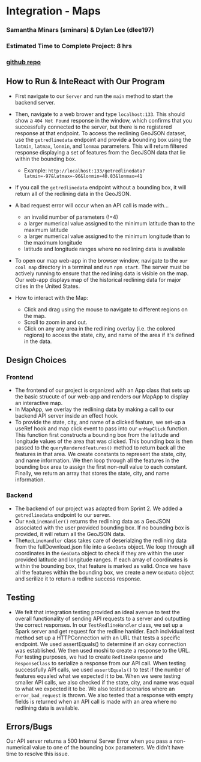 # Integration - Maps

### Samantha Minars (sminars) & Dylan Lee (dlee197)

### Estimated Time to Complete Project: 8 hrs

### [github repo](https://github.com/cs0320-f2022/integration-dlee197-sminars.git)

## How to Run & InteReact with Our Program
 - First navigate to our ```Server``` and run the ```main``` method to start the backend server. 
 - Then, navigate to a web brower and type ```localhost:133```. This should show a ```404 Not Found``` response in the window, which confirms that you successfully connected to the server, but there is no registered response at that endpoint. To access the redlining GeoJSON dataset, use the ```getredlinedata``` endpoint and provide a bounding box using the ```latmin```, ```latmax```, ```lonmin```, and ```lonmax``` parameters. This will return filtered response displaying a set of features from the GeoJSON data that lie within the bounding box.
    - Example: ```http://localhost:133/getredlinedata?latmin=-97&latmax=-96&lonmin=40.83&lonmax=41```
- If you call the ```getredlinedata``` endpoint without a bounding box, it will return all of the redlining data in the GeoJSON.
- A bad request error will occur when an API call is made with...
  - an invalid number of parameters (!=4)
  - a larger numerical value assigned to the minimum latitude than to the maximum latitude
  - a larger numerical value assigned to the minimum longitude than to the maximum longitude
  - latitude and longitude ranges where no redlining data is available


 - To open our map web-app in the browser window, navigate to the ```our cool map``` directory in a terminal and run ```npm start```. The server must be actively running to ensure that the redlining data is visible on the map. Our web-app displays map of the historical redlining data for major cities in the United States.
 -  How to interact with the Map:
    - Click and drag using the mouse to navigate to different regions on the map.
    - Scroll to zoom in and out. 
    - Click on any any area in the redlining overlay (i.e. the colored regions) to access the state, city, and name of the area if it's defined in the data. 
  
## Design Choices
### Frontend
  - The frontend of our project is organized with an App class that sets up the basic strucute of our web-app and renders our MapApp to display an interactive map. 
  - In MapApp, we overlay the redlining data by making a call to our backend API server inside an effect hook. 
  - To provide the state, city, and name of a clicked feature, we set-up a useRef hook and map click event to pass into our ```onMapClick``` function. This function first constructs a bounding box from the latitude and longitude values of the area that was clicked. This bounding box is then passed to the ```queryRenderedFeatures()``` method to return back all the features in that area. We create constants to represent the state, city, and name information. We then loop through all the features in the bounding box area to assign the first non-null value to each constant. Finally, we return an array that stores the state, city, and name information.

### Backend
  - The backend of our project was adapted from Sprint 2. We added a ```getredlinedata``` endpoint to our server. 
  - Our ```RedLineHandler()``` returns the redlining data as a GeoJSON associated with the user provided bounding box. If no bounding box is provided, it will return all the GeoJSON data. 
  - The```RedLineHandler``` class takes care of deserialzing the redlining data from the fullDownload.json file into a ```GeoData``` object. We loop through all coordinates in the ```GeoData``` object to check if they are within the user provided latitude and longitude ranges. If each array of coordinates is within the bounding box, that feature is marked as valid. Once we have all the features within the bounding box, we create a new ```GeoData``` object and serilize it to return a redline success response. 

## Testing
- We felt that integration testing provided an ideal avenue to test the overall functionality of sending API requests to a server and outputting the correct responses.
In our ```TestRedlineHandler``` class, we set up a Spark server and get request for the redline hanlder. Each individual test method set up a HTTPConnection with an URL that tests a specific endpoint. We used assertEquals() to determine if an okay connection was established. We then used moshi to create a response to the URL. For testing purposes, we had to create ```RedlineResponse``` and ```ResponseClass``` to serialize a response from our API call. When testing successfully API calls, we used ```assertEquals()``` to test if the number of features equaled what we expected it to be. When we were testing smaller API calls, we also checked if the state, city, and name was equal to what we expected it to be. We also tested scenarios where an ```error_bad_request``` is thrown. We also tested that a response with empty fields is returned when an API call is made with an area where no redlining data is available. 


## Errors/Bugs
Our API server returns a 500 Internal Server Error when you pass a non-numerical value to one of the bounding box parameters. We didn't have time to resolve this issue. 
